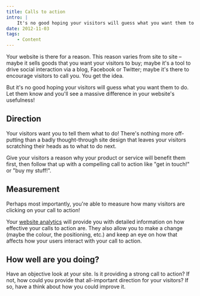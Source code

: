 ```yaml
---
title: Calls to action
intro: |
    It's no good hoping your visitors will guess what you want them to do. Let them know and you'll see a massive difference in your website's usefulness!
date: 2012-11-03
tags:
    - Content
---
```


Your website is there for a reason. This reason varies from site to site – maybe it sells goods that you want your visitors to buy; maybe it's a tool to drive social interaction via a blog, Facebook or Twitter; maybe it's there to encourage visitors to call you. You get the idea.

But it's no good hoping your visitors will guess what you want them to do. Let them know and you'll see a massive difference in your website's usefulness!


## Direction

Your visitors want you to tell them what to do! There's nothing more off-putting than a badly thought-through site design that leaves your visitors scratching their heads as to what to do next.

Give your visitors a reason why your product or service will benefit them first, then follow that up with a compelling call to action like "get in touch!" or "buy my stuff!".


## Measurement

Perhaps most importantly, you're able to measure how many visitors are clicking on your call to action!

Your [website analytics](/blog/google-analytics) will provide you with detailed information on how effective your calls to action are. They also allow you to make a change (maybe the colour, the positioning, etc.) and keep an eye on how that affects how your users interact with your call to action.


## How well are you doing?

Have an objective look at your site. Is it providing a strong call to action? If not, how could you provide that all-important direction for your visitors? If so, have a think about how you could improve it.
